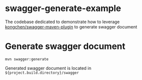 # swagger-generate-example
The codebase dedicated to demonstrate how to leverage [kongchen/swagger-maven-plugin](https://github.com/kongchen/swagger-maven-plugin) to generate swagger document

# Generate swagger document

```
mvn swagger:generate
```

Generated swagger document is located in `${project.build.directory}/swagger`
